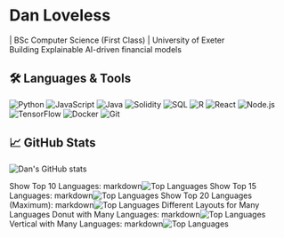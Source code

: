 # Dan Loveless

| BSc Computer Science (First Class) | University of Exeter  
Building Explainable AI-driven financial models

## 🛠️ Languages & Tools

![Python](https://img.shields.io/badge/-Python-3776AB?style=flat-square&logo=python&logoColor=white)
![JavaScript](https://img.shields.io/badge/-JavaScript-F7DF1E?style=flat-square&logo=javascript&logoColor=black)
![Java](https://img.shields.io/badge/-Java-007396?style=flat-square&logo=java&logoColor=white)
![Solidity](https://img.shields.io/badge/-Solidity-363636?style=flat-square&logo=solidity&logoColor=white)
![SQL](https://img.shields.io/badge/-SQL-4479A1?style=flat-square&logo=mysql&logoColor=white)
![R](https://img.shields.io/badge/-R-276DC3?style=flat-square&logo=r&logoColor=white)
![React](https://img.shields.io/badge/-React-61DAFB?style=flat-square&logo=react&logoColor=black)
![Node.js](https://img.shields.io/badge/-Node.js-339933?style=flat-square&logo=node.js&logoColor=white)
![TensorFlow](https://img.shields.io/badge/-TensorFlow-FF6F00?style=flat-square&logo=tensorflow&logoColor=white)
![Docker](https://img.shields.io/badge/-Docker-2496ED?style=flat-square&logo=docker&logoColor=white)
![Git](https://img.shields.io/badge/-Git-F05032?style=flat-square&logo=git&logoColor=white)

## 📈 GitHub Stats

![Dan's GitHub stats](https://github-readme-stats-ochre-delta.vercel.app/api?username=danjloveless&count_private=true&show_icons=true&theme=dark)

Show Top 10 Languages:
markdown![Top Languages](https://github-readme-stats-ochre-delta.vercel.app/api/top-langs/?username=danjloveless&count_private=true&theme=dark&layout=compact&langs_count=10)
Show Top 15 Languages:
markdown![Top Languages](https://github-readme-stats-ochre-delta.vercel.app/api/top-langs/?username=danjloveless&count_private=true&theme=dark&layout=compact&langs_count=15)
Show Top 20 Languages (Maximum):
markdown![Top Languages](https://github-readme-stats-ochre-delta.vercel.app/api/top-langs/?username=danjloveless&count_private=true&theme=dark&layout=compact&langs_count=20)
Different Layouts for Many Languages
Donut with Many Languages:
markdown![Top Languages](https://github-readme-stats-ochre-delta.vercel.app/api/top-langs/?username=danjloveless&count_private=true&theme=dark&layout=donut&langs_count=15)
Vertical with Many Languages:
markdown![Top Languages](https://github-readme-stats-ochre-delta.vercel.app/api/top-langs/?username=danjloveless&count_private=true&theme=dark&langs_count=15)

